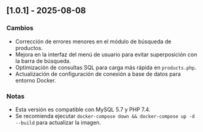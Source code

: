## [1.0.1] - 2025-08-08
### Cambios
- Corrección de errores menores en el módulo de búsqueda de productos.
- Mejora en la interfaz del menú de usuario para evitar superposición con la barra de búsqueda.
- Optimización de consultas SQL para carga más rápida en `products.php`.
- Actualización de configuración de conexión a base de datos para entorno Docker.

### Notas
- Esta versión es compatible con MySQL 5.7 y PHP 7.4.
- Se recomienda ejecutar `docker-compose down && docker-compose up -d --build` para actualizar la imagen.
